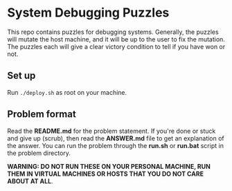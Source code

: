 # System Debugging Puzzles

This repo contains puzzles for debugging systems. Generally, the puzzles
will mutate the host machine, and it will be up to the user to fix the
mutation. The puzzles each will give a clear victory condition to tell
if you have won or not.

## Set up

Run `./deploy.sh` as root on your machine.

## Problem format

Read the **README.md** for the problem statement. If you're done or
stuck and give up (scrub), then read the **ANSWER.md** file to get an
explanation of the answer. You can run the problem through the
**run.sh** or **run.bat** script in the problem directory.

**WARNING: DO NOT RUN THESE ON YOUR PERSONAL MACHINE, RUN THEM IN
VIRTUAL MACHINES OR HOSTS THAT YOU DO NOT CARE ABOUT AT ALL**.
